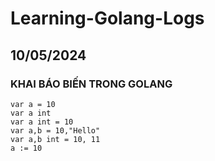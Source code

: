 # Learning-Golang-Logs
## 10/05/2024
### KHAI BÁO BIẾN TRONG GOLANG
```
var a = 10
var a int
var a int = 10
var a,b = 10,"Hello"
var a,b int = 10, 11
a := 10
```

